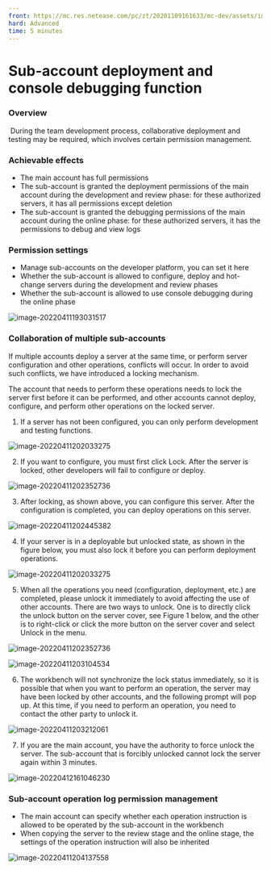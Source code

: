 ```yaml
--- 
front: https://mc.res.netease.com/pc/zt/20201109161633/mc-dev/assets/img/zdbs02.2d2c4f75.png 
hard: Advanced 
time: 5 minutes 
--- 
```

# Sub-account deployment and console debugging function 

### Overview 

​ During the team development process, collaborative deployment and testing may be required, which involves certain permission management. 

### Achievable effects 

- The main account has full permissions 
- The sub-account is granted the deployment permissions of the main account during the development and review phase: for these authorized servers, it has all permissions except deletion 
- The sub-account is granted the debugging permissions of the main account during the online phase: for these authorized servers, it has the permissions to debug and view logs 

### Permission settings 

- Manage sub-accounts on the developer platform, you can set it here 
- Whether the sub-account is allowed to configure, deploy and hot-change servers during the development and review phases 
- Whether the sub-account is allowed to use console debugging during the online phase 

![image-20220411193031517](./images/image-20220411193031517.png) 

### Collaboration of multiple sub-accounts 

If multiple accounts deploy a server at the same time, or perform server configuration and other operations, conflicts will occur. In order to avoid such conflicts, we have introduced a locking mechanism. 

The account that needs to perform these operations needs to lock the server first before it can be performed, and other accounts cannot deploy, configure, and perform other operations on the locked server. 

1. If a server has not been configured, you can only perform development and testing functions. 

![image-20220411202033275](./images/image-20220411202033275.png) 

2. If you want to configure, you must first click Lock. After the server is locked, other developers will fail to configure or deploy. 

![image-20220411202352736](./images/image-20220411202352736.png) 

3. After locking, as shown above, you can configure this server. After the configuration is completed, you can deploy operations on this server. 

![image-20220411202445382](./images/image-20220411202445382.png)


4. If your server is in a deployable but unlocked state, as shown in the figure below, you must also lock it before you can perform deployment operations. 

![image-20220411202033275](./images/image-20220411202033275.png) 

5. When all the operations you need (configuration, deployment, etc.) are completed, please unlock it immediately to avoid affecting the use of other accounts. There are two ways to unlock. One is to directly click the unlock button on the server cover, see Figure 1 below, and the other is to right-click or click the more button on the server cover and select Unlock in the menu. 

![image-20220411202352736](./images/image-20220411202352736.png) 

![image-20220411203104534](./images/image-20220411203104534.png) 

6. The workbench will not synchronize the lock status immediately, so it is possible that when you want to perform an operation, the server may have been locked by other accounts, and the following prompt will pop up. At this time, if you need to perform an operation, you need to contact the other party to unlock it. 

![image-20220411203212061](./images/image-20220411203212061.png) 

7. If you are the main account, you have the authority to force unlock the server. The sub-account that is forcibly unlocked cannot lock the server again within 3 minutes. 

![image-20220412161046230](./images/image-20220412161046230.png) 

### Sub-account operation log permission management 

- The main account can specify whether each operation instruction is allowed to be operated by the sub-account in the workbench 
- When copying the server to the review stage and the online stage, the settings of the operation instruction will also be inherited 

![image-20220411204137558](./images/image-20220411204137558.png)